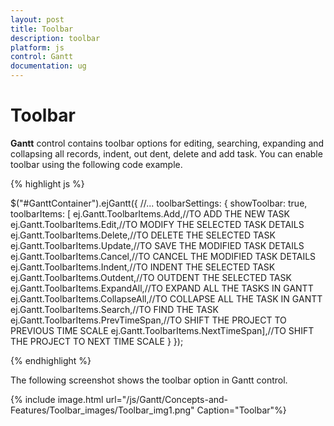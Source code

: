 ```yaml
---
layout: post
title: Toolbar
description: toolbar
platform: js
control: Gantt
documentation: ug
---
```


# Toolbar

**Gantt** control contains toolbar options for editing, searching, expanding and collapsing all records, indent, out dent, delete and add task. You can enable toolbar using the following code example.

{% highlight js %}


$("#GanttContainer").ejGantt({
    //...
    toolbarSettings: { 
        showToolbar: true,
        toolbarItems: [
        ej.Gantt.ToolbarItems.Add,//TO ADD THE NEW TASK 
        ej.Gantt.ToolbarItems.Edit,//TO MODIFY THE SELECTED TASK DETAILS
        ej.Gantt.ToolbarItems.Delete,//TO DELETE THE SELECTED TASK
        ej.Gantt.ToolbarItems.Update,//TO SAVE THE MODIFIED TASK DETAILS
        ej.Gantt.ToolbarItems.Cancel,//TO CANCEL THE MODIFIED TASK DETAILS
        ej.Gantt.ToolbarItems.Indent,//TO INDENT THE SELECTED TASK 
        ej.Gantt.ToolbarItems.Outdent,//TO OUTDENT THE SELECTED TASK
        ej.Gantt.ToolbarItems.ExpandAll,//TO EXPAND ALL THE TASKS IN GANTT
        ej.Gantt.ToolbarItems.CollapseAll,//TO COLLAPSE ALL THE TASK IN GANTT
        ej.Gantt.ToolbarItems.Search,//TO FIND THE TASK
        ej.Gantt.ToolbarItems.PrevTimeSpan,//TO SHIFT THE PROJECT TO PREVIOUS TIME SCALE
        ej.Gantt.ToolbarItems.NextTimeSpan],//TO SHIFT THE PROJECT TO NEXT TIME SCALE
    }
});


{% endhighlight %}



The following screenshot shows the toolbar option in Gantt control.

{% include image.html url="/js/Gantt/Concepts-and-Features/Toolbar_images/Toolbar_img1.png" Caption="Toolbar"%}

